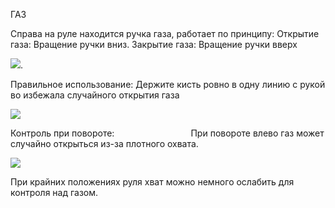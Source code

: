 ГАЗ  

Справа на руле находится ручка газа, работает по принципу:
Открытие газа: Вращение ручки вниз.
Закрытие газа: Вращение ручки вверх


![](https://lh7-rt.googleusercontent.com/docsz/AD_4nXeqJPdtF7ea-tLk10fqcqgXKawpTn3ZEK8ecu3AsF2xtkJhUGC_C5OkLrgxaxhuFZ7S4MLvbZYOlDOKTQqmKYoq_B-po6MV6S9OLD-7n0WgnWf5r5EA0a82Js0J2FjDGLhMFMDbQg?key=Maz5V7wYTnm3uKzw95XYcQ).


Правильное использование:
Держите кисть ровно в одну линию с рукой во избежала случайного открытия газа 
  

![](https://lh7-rt.googleusercontent.com/docsz/AD_4nXcwefegL4oOBw0hhToLiIZ55A9GiDGsKh_qf_znCHGGKawPMtF8Cqk7jP-3H6xLnA1c6WcP9cTaeQcJx40RSh0OsYFtagw-m9INvPmC2n9at3DQ4L72ITKzycGrPn9U-VIDjWxwlw?key=Maz5V7wYTnm3uKzw95XYcQ)


Контроль при повороте:                              
При повороте влево газ может случайно открыться из-за плотного охвата. 

  

![](https://lh7-rt.googleusercontent.com/docsz/AD_4nXf7nmv5MsCgdYGH0Rlq7zj88UGOdTqK03w_HL-2wh0NQgJiEje8ugEUY8Sy2PWq_peqvIqJLxYV--Or9zIdJ0_0YIjv0riZhwHispyOUNMpTu0X2kzT2pYMGwK3xFwdfUw56MdsXQ?key=Maz5V7wYTnm3uKzw95XYcQ)


При крайних положениях руля хват можно немного ослабить для контроля над газом.

  